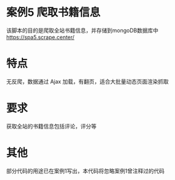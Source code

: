 # 案例5 爬取书籍信息
该脚本的目的是爬取全站书籍信息，并存储到mongoDB数据库中
https://spa5.scrape.center/
# 特点
无反爬，数据通过 Ajax 加载，有翻页，适合大批量动态页面渲染抓取
# 要求
获取全站的书籍信息包括评论，评分等
# 其他
部分代码的用途已在案例1写出，本代码将忽略案例1曾注释过的代码
